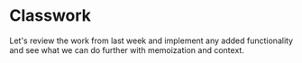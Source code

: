 # Classwork

Let's review the work from last week and implement any added functionality and see what we can do further with memoization and context.
